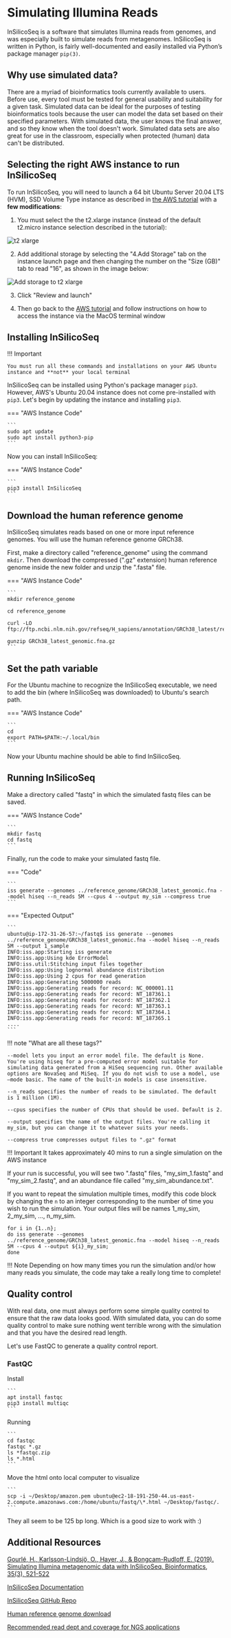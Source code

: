 # Simulating Illumina Reads

InSilicoSeq is a software that simulates Illumina reads from genomes, and was especially built to simulate reads from metagenomes. InSilicoSeq is written in Python, is fairly well-documented and easily installed via Python’s package manager `pip(3)`.

## Why use simulated data?

There are a myriad of bioinformatics tools currently available to users. Before use, every tool must be tested for general usability and suitability for a given task. Simulated data can be ideal for the purposes of testing bioinformatics tools because the user can model the data set based on their specified parameters. With simulated data, the user knows the final answer, and so they know when the tool doesn't work. Simulated data sets are also great for use in the classroom, especially when protected (human) data can't be distributed.

## Selecting the right AWS instance to run InSilicoSeq

To run InSilicoSeq, you will need to launch a 64 bit Ubuntu Server 20.04 LTS (HVM), SSD Volume Type instance as described in [the AWS tutorial](Introduction_to_Amazon_Web_Services/introtoaws2.md) with a **few modifications**:

 1) You must select the the t2.xlarge instance (instead of the default t2.micro instance selection described in the tutorial):

![t2 xlarge](../images/Simulated_Data_t2xlarge.png)

2) Add additional storage by selecting the "4.Add Storage" tab on the instance launch page and then changing the number on the "Size (GB)" tab to read "16", as shown in the image below:

![Add storage to t2 xlarge](../images/Simulated_Data_t2xlarge_storage.png)

3) Click "Review and launch"

4) Then go back to the [AWS tutorial](Introduction_to_Amazon_Web_Services/introtoaws2.md) and follow instructions on how to access the instance via the MacOS terminal window

## Installing InSilicoSeq

!!! Important

    You must run all these commands and installations on your AWS Ubuntu instance and **not** your local terminal


InSilicoSeq can be installed using Python's package manager `pip3`. However, AWS's Ubuntu 20.04 instance does not come pre-installed with `pip3`. Let's begin by updating the instance and installing `pip3`.

=== "AWS Instance Code"

    ```
    sudo apt update
    sudo apt install python3-pip
    ```

Now you can install InSilicoSeq:

=== "AWS Instance Code"

    ```
    pip3 install InSilicoSeq
    ```

## Download the human reference genome

InSilicoSeq simulates reads based on one or more input reference genomes. You will use the human reference genome GRCh38.

First, make a directory called "reference_genome" using the command `mkdir`. Then download the compressed (".gz" extension) human reference genome inside the new folder and unzip the ".fasta" file.

=== "AWS Instance Code"

    ```
    mkdir reference_genome

    cd reference_genome

    curl -LO ftp://ftp.ncbi.nlm.nih.gov/refseq/H_sapiens/annotation/GRCh38_latest/refseq_identifiers/GRCh38_latest_genomic.fna.gz

    gunzip GRCh38_latest_genomic.fna.gz
    ```

## Set the path variable

For the Ubuntu machine to recognize the InSilicoSeq executable, we need to add the bin (where InSilicoSeq was downloaded) to Ubuntu's search path.

=== "AWS Instance Code"

    ```
    cd
    export PATH=$PATH:~/.local/bin
    ```

Now your Ubuntu machine should be able to find InSilicoSeq.



## Running InSilicoSeq

Make a directory called "fastq" in which the simulated fastq files can be saved.

=== "AWS Instance Code"

    ```
    mkdir fastq
    cd fastq
    ```

Finally, run the code to make your simulated fastq file.

=== "Code"

    ```
    iss generate --genomes ../reference_genome/GRCh38_latest_genomic.fna --model hiseq --n_reads 5M --cpus 4 --output my_sim --compress true
    ```

=== "Expected Output"

    ```
    ubuntu@ip-172-31-26-57:~/fastq$ iss generate --genomes ../reference_genome/GRCh38_latest_genomic.fna --model hiseq --n_reads 5M --output 1_sample
    INFO:iss.app:Starting iss generate
    INFO:iss.app:Using kde ErrorModel
    INFO:iss.util:Stitching input files together
    INFO:iss.app:Using lognormal abundance distribution
    INFO:iss.app:Using 2 cpus for read generation
    INFO:iss.app:Generating 5000000 reads
    INFO:iss.app:Generating reads for record: NC_000001.11
    INFO:iss.app:Generating reads for record: NT_187361.1
    INFO:iss.app:Generating reads for record: NT_187362.1
    INFO:iss.app:Generating reads for record: NT_187363.1
    INFO:iss.app:Generating reads for record: NT_187364.1
    INFO:iss.app:Generating reads for record: NT_187365.1
    ....
    ```

!!! note "What are all these tags?"

    --model lets you input an error model file. The default is None. You're using hiseq for a pre-computed error model suitable for simulating data generated from a HiSeq sequencing run. Other available options are NovaSeq and MiSeq. If you do not wish to use a model, use –mode basic. The name of the built-in models is case insensitive.

    --n_reads specifies the number of reads to be simulated. The default is 1 million (1M).

    --cpus specifies the number of CPUs that should be used. Default is 2.

    --output specifies the name of the output files. You're calling it my_sim, but you can change it to whatever suits your needs.

    --compress true compresses output files to ".gz" format

!!! Important
    It takes approximately 40 mins to run a single simulation on the AWS instance

If your run is successful, you will see two ".fastq" files, "my_sim_1.fastq" and "my_sim_2.fastq", and an abundance file called "my_sim_abundance.txt".

If you want to repeat the simulation multiple times, modify this code block by changing the `n` to an integer corresponding to the number of time you wish to run the simulation. Your output files will be names 1_my_sim, 2_my_sim, ..., n_my_sim.


```
for i in {1..n};
do iss generate --genomes ../reference_genome/GRCh38_latest_genomic.fna --model hiseq --n_reads 5M --cpus 4 --output ${i}_my_sim;
done
```

!!! Note
    Depending on how many times you run the simulation and/or how many reads you simulate, the code may take a really long time to complete!




## Quality control
With real data, one must always perform some simple quality control to ensure that the raw data looks good. With simulated data, you can do some quality control to make sure nothing went terrible wrong with the simulation and that you have the desired read length.

Let's use FastQC to generate a quality control report.

### FastQC

Install

    ```
    apt install fastqc
    pip3 install multiqc
    ```
Running

    ```
    cd fastqc
    fastqc *.gz
    ls *fastqc.zip
    ls *.html
    ```
Move the html onto local computer to visualize

    ```
    scp -i ~/Desktop/amazon.pem ubuntu@ec2-18-191-250-44.us-east-2.compute.amazonaws.com:/home/ubuntu/fastq/\*.html ~/Desktop/fastqc/.
    ```

They all seem to be 125 bp long. Which is a good size to work with :)


## Additional Resources

[Gourlé, H., Karlsson-Lindsjö, O., Hayer, J., & Bongcam-Rudloff, E. (2019). Simulating Illumina metagenomic data with InSilicoSeq. Bioinformatics, 35(3), 521-522](https://academic.oup.com/bioinformatics/article/35/3/521/5055123)

[InSilicoSeq Documentation](https://insilicoseq.readthedocs.io/en/latest/index.html)

[InSilicoSeq GitHub Repo](https://github.com/HadrienG/InSilicoSeq)

[Human reference genome download](https://www.ncbi.nlm.nih.gov/genome/guide/human/)

[Recommended read dept and coverage for NGS applications](https://genohub.com/recommended-sequencing-coverage-by-application/)
